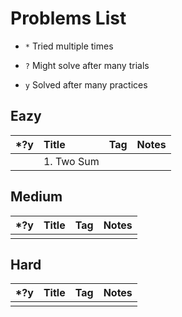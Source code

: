 # Problems List

- `*` Tried multiple times

- `?` Might solve after many trials

- `y` Solved after many practices

## Eazy

| \*?y | Title      | Tag | Notes |
| :--- | :--------- | :-- | :---- |
|      | 1. Two Sum |     |       |

## Medium

| \*?y | Title | Tag | Notes |
| :--- | :---- | :-- | :---- |
|      |       |     |       |

## Hard

| \*?y | Title | Tag | Notes |
| :--- | :---- | :-- | :---- |
|      |       |     |       |

